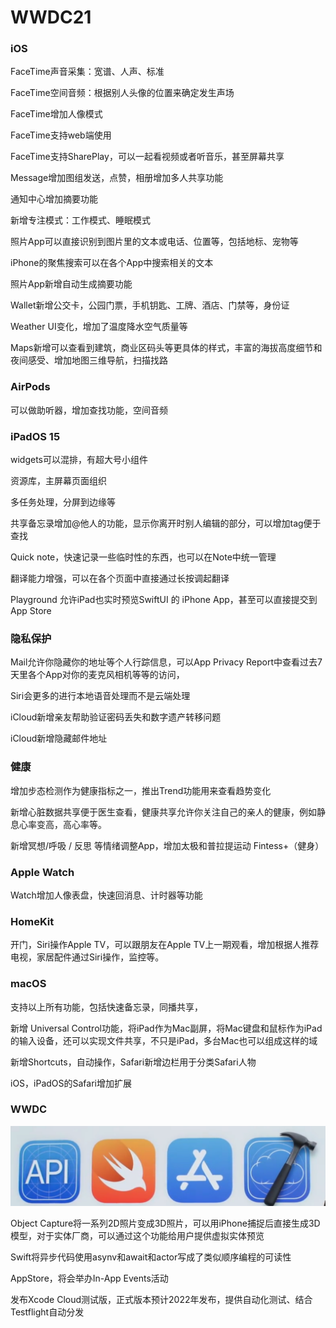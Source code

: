 # WWDC21

### iOS

FaceTime声音采集：宽谱、人声、标准

FaceTime空间音频：根据别人头像的位置来确定发生声场

FaceTime增加人像模式

FaceTime支持web端使用

FaceTime支持SharePlay，可以一起看视频或者听音乐，甚至屏幕共享

Message增加图组发送，点赞，相册增加多人共享功能

通知中心增加摘要功能

新增专注模式：工作模式、睡眠模式

照片App可以直接识别到图片里的文本或电话、位置等，包括地标、宠物等

iPhone的聚焦搜索可以在各个App中搜索相关的文本

照片App新增自动生成摘要功能

Wallet新增公交卡，公园门票，手机钥匙、工牌、酒店、门禁等，身份证

Weather UI变化，增加了温度降水空气质量等

Maps新增可以查看到建筑，商业区码头等更具体的样式，丰富的海拔高度细节和夜间感受、增加地图三维导航，扫描找路

### AirPods

可以做助听器，增加查找功能，空间音频

### iPadOS 15

widgets可以混排，有超大号小组件

资源库，主屏幕页面组织

多任务处理，分屏到边缘等

共享备忘录增加@他人的功能，显示你离开时别人编辑的部分，可以增加tag便于查找

Quick note，快速记录一些临时性的东西，也可以在Note中统一管理

翻译能力增强，可以在各个页面中直接通过长按调起翻译

Playground 允许iPad也实时预览SwiftUI 的 iPhone App，甚至可以直接提交到App Store

### 隐私保护

Mail允许你隐藏你的地址等个人行踪信息，可以App Privacy Report中查看过去7天里各个App对你的麦克风相机等等的访问，

Siri会更多的进行本地语音处理而不是云端处理

iCloud新增亲友帮助验证密码丢失和数字遗产转移问题

iCloud新增隐藏邮件地址

### 健康

增加步态检测作为健康指标之一，推出Trend功能用来查看趋势变化

新增心脏数据共享便于医生查看，健康共享允许你关注自己的亲人的健康，例如静息心率变高，高心率等。

新增冥想/呼吸 / 反思 等情绪调整App，增加太极和普拉提运动 Fintess+（健身）

### Apple Watch

Watch增加人像表盘，快速回消息、计时器等功能

### HomeKit

开门，Siri操作Apple TV，可以跟朋友在Apple TV上一期观看，增加根据人推荐电视，家居配件通过Siri操作，监控等。

### macOS

支持以上所有功能，包括快速备忘录，同播共享，

新增 Universal Control功能，将iPad作为Mac副屏，将Mac键盘和鼠标作为iPad的输入设备，还可以实现文件共享，不只是iPad，多台Mac也可以组成这样的域

新增Shortcuts，自动操作，Safari新增边栏用于分类Safari人物

iOS，iPadOS的Safari增加扩展

### WWDC

<img src="./README.assets/image-20240717145410681.png" alt="image-20240717145410681" style="zoom:50%;" />

Object Capture将一系列2D照片变成3D照片，可以用iPhone捕捉后直接生成3D模型，对于实体厂商，可以通过这个功能给用户提供虚拟实体预览

Swift将异步代码使用asynv和await和actor写成了类似顺序编程的可读性

AppStore，将会举办In-App Events活动

发布Xcode Cloud测试版，正式版本预计2022年发布，提供自动化测试、结合Testflight自动分发

